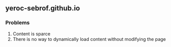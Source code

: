 ## yeroc-sebrof.github.io

### Problems
  1. Content is sparce
  2. There is no way to dynamically load content without modifying the page
